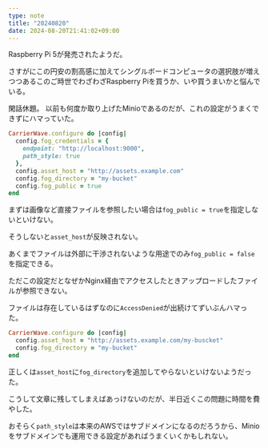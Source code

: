 ```yaml
---
type: note
title: "20240820"
date: 2024-08-20T21:41:02+09:00
---
```


Raspberry Pi 5が発売されたようだ。

さすがにこの円安の割高感に加えてシングルボードコンピュータの選択肢が増えつつあるこのご時世でわざわざRaspberry Piを買うか、いや買うまいかと悩んでいる。

閑話休題。
以前も何度か取り上げたMinioであるのだが、これの設定がうまくできずにハマっていた。

```ruby
CarrierWave.configure do |config|
  config.fog_credentials = {
    endpoint: "http://localhost:9000",
    path_style: true
  },
  config.asset_host = "http://assets.example.com"
  config.fog_directory = "my-bucket"
  config.fog_public = true
end
```

まずは画像など直接ファイルを参照したい場合は`fog_public = true`を指定しないといけない。

そうしないと`asset_host`が反映されない。

あくまでファイルは外部に干渉されないような用途でのみ`fog_public = false`を指定できる。

ただこの設定だとなぜかNginx経由でアクセスしたときアップロードしたファイルが参照できない。

ファイルは存在しているはずなのに`AccessDenied`が出続けてずいぶんハマった。

```ruby
CarrierWave.configure do |config|
  config.asset_host = "http://assets.example.com/my-buscket"
  config.fog_directory = "my-bucket"
end
```

正しくは`asset_host`に`fog_directory`を追加してやらないといけないようだった。

こうして文章に残してしまえばあっけないのだが、半日近くこの問題に時間を費やした。

おそらく`path_style`は本来のAWSではサブドメインになるのだろうから、Minioをサブドメインでも運用できる設定があればうまくいくかもしれない。
